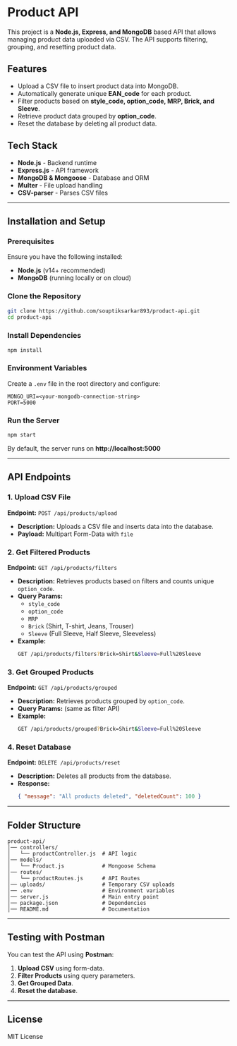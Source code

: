 # Product API

This project is a **Node.js, Express, and MongoDB** based API that allows managing product data uploaded via CSV. The API supports filtering, grouping, and resetting product data.

## Features
- Upload a CSV file to insert product data into MongoDB.
- Automatically generate unique **EAN_code** for each product.
- Filter products based on **style_code, option_code, MRP, Brick, and Sleeve**.
- Retrieve product data grouped by **option_code**.
- Reset the database by deleting all product data.

## Tech Stack
- **Node.js** - Backend runtime
- **Express.js** - API framework
- **MongoDB & Mongoose** - Database and ORM
- **Multer** - File upload handling
- **CSV-parser** - Parses CSV files

---

## Installation and Setup

### Prerequisites
Ensure you have the following installed:
- **Node.js** (v14+ recommended)
- **MongoDB** (running locally or on cloud)

### Clone the Repository
```sh
git clone https://github.com/souptiksarkar893/product-api.git
cd product-api
```

### Install Dependencies
```sh
npm install
```

### Environment Variables
Create a `.env` file in the root directory and configure:
```
MONGO_URI=<your-mongodb-connection-string>
PORT=5000
```

### Run the Server
```sh
npm start
```
By default, the server runs on **http://localhost:5000**

---

## API Endpoints

### 1. Upload CSV File
**Endpoint:** `POST /api/products/upload`
- **Description:** Uploads a CSV file and inserts data into the database.
- **Payload:** Multipart Form-Data with `file`

### 2. Get Filtered Products
**Endpoint:** `GET /api/products/filters`
- **Description:** Retrieves products based on filters and counts unique `option_code`.
- **Query Params:**
  - `style_code`
  - `option_code`
  - `MRP`
  - `Brick` (Shirt, T-shirt, Jeans, Trouser)
  - `Sleeve` (Full Sleeve, Half Sleeve, Sleeveless)
- **Example:**
  ```sh
  GET /api/products/filters?Brick=Shirt&Sleeve=Full%20Sleeve
  ```

### 3. Get Grouped Products
**Endpoint:** `GET /api/products/grouped`
- **Description:** Retrieves products grouped by `option_code`.
- **Query Params:** (same as filter API)
- **Example:**
  ```sh
  GET /api/products/grouped?Brick=Shirt&Sleeve=Full%20Sleeve
  ```

### 4. Reset Database
**Endpoint:** `DELETE /api/products/reset`
- **Description:** Deletes all products from the database.
- **Response:**
  ```json
  { "message": "All products deleted", "deletedCount": 100 }
  ```

---

## Folder Structure
```
product-api/
│── controllers/
│   └── productController.js  # API logic
│── models/
│   └── Product.js            # Mongoose Schema
│── routes/
│   └── productRoutes.js      # API Routes
│── uploads/                  # Temporary CSV uploads
│── .env                      # Environment variables
│── server.js                 # Main entry point
│── package.json              # Dependencies
│── README.md                 # Documentation
```

---

## Testing with Postman
You can test the API using **Postman**:
1. **Upload CSV** using form-data.
2. **Filter Products** using query parameters.
3. **Get Grouped Data**.
4. **Reset the database**.

---

## License
MIT License


